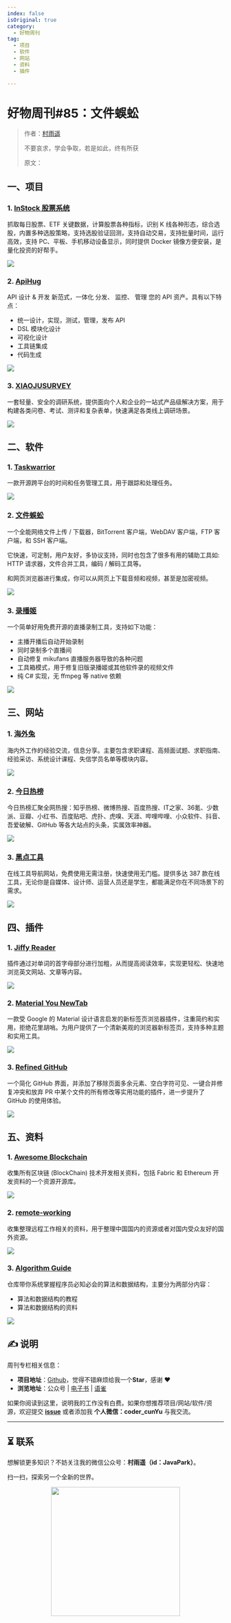 ```yaml
---
index: false
isOriginal: true
category:
  - 好物周刊
tag:
  - 项目
  - 软件
  - 网站
  - 资料
  - 插件

---
```


# 好物周刊#85：文件蜈蚣

> 作者：[村雨遥](https://github.com/cunyu1943)
> 
> 不要哀求，学会争取，若是如此，终有所获
> 
> 原文：

## 一、项目

### 1. [InStock 股票系统](https://github.com/myhhub/stock)

抓取每日股票、ETF 关键数据，计算股票各种指标，识别 K 线各种形态，综合选股，内置多种选股策略，支持选股验证回测，支持自动交易，支持批量时间，运行高效，支持 PC、平板、手机移动设备显示，同时提供 Docker 镜像方便安装，是量化投资的好帮手。

![](assets/1130-1206/1733136103708-81641099-bc78-46e4-af33-99e9289efc8b.webp)

### 2. [ApiHug](https://apihug.com/)

API 设计 & 开发 新范式，一体化 分发、 监控、 管理 您的 API 资产。具有以下特点：

- 统一设计，实现，测试，管理，发布 API
- DSL 模块化设计
- 可视化设计
- 工具链集成
- 代码生成

![](assets/1130-1206/1733137346214-672ddaf9-da78-4a7b-bbfb-30b29cb18e6d.webp)

### 3. [XIAOJUSURVEY](https://github.com/didi/xiaoju-survey)

一套轻量、安全的调研系统，提供面向个人和企业的一站式产品级解决方案，用于构建各类问卷、考试、测评和复杂表单，快速满足各类线上调研场景。

![](assets/1130-1206/1733270277933-b5d5b682-8c95-4fe3-b70d-6effe743dd50.webp)

## 二、软件

### 1. [Taskwarrior](https://github.com/GothenburgBitFactory/taskwarrior)

一款开源跨平台的时间和任务管理工具，用于跟踪和处理任务。

![](assets/1130-1206/1733137599194-1fdf98a7-c4fb-4d32-9495-e6f8518b2989.webp)

### 2. [文件蜈蚣](https://www.filecxx.com/)

一个全能网络文件上传 / 下载器，BitTorrent 客户端，WebDAV 客户端，FTP 客户端，和 SSH 客户端。

它快速，可定制，用户友好，多协议支持，同时也包含了很多有用的辅助工具如: HTTP 请求器，文件合并工具，编码 / 解码工具等。

和网页浏览器进行集成，你可以从网页上下载音频和视频，甚至是加密视频。

![](assets/1130-1206/1733137920364-10481cf9-90ef-4def-9149-1a8b145f5610.webp)

### 3. [录播姬](https://github.com/BililiveRecorder/BililiveRecorder)

一个简单好用免费开源的直播录制工具，支持如下功能：

- 主播开播后自动开始录制
- 同时录制多个直播间
- 自动修复 mikufans 直播服务器导致的各种问题
- 工具箱模式，用于修复旧版录播姬或其他软件录的视频文件
- 纯 C# 实现，无 ffmpeg 等 native 依赖 

![](assets/1130-1206/1733138051811-dcccfe38-0765-4acb-af38-1ad5a5880a78.webp)

## 三、网站

### 1. [海外兔](https://osjobs.net)

海内外工作的经验交流，信息分享。主要包含求职课程、高频面试题、求职指南、经验采访、系统设计课程、失信学员名单等模块内容。

![](assets/1130-1206/1733135976856-0583ca2a-ac7e-476d-a074-8777a5b96de7.webp)

### 2. [今日热榜](https://rebang.today/)

今日热榜汇聚全网热搜：知乎热榜、微博热搜、百度热搜、IT之家、36氪、少数派、豆瓣、小红书、百度贴吧、虎扑、虎嗅、天涯、哔哩哔哩、小众软件、抖音、吾爱破解、GitHub 等各大站点的头条，实属效率神器。

![](assets/1130-1206/1733136279022-4c950ca7-1b88-49a7-b8ab-a71f97727faa.webp)

### 3. [黑点工具](https://hddtool.com/)

在线工具导航网站，免费使用无需注册，快速使用无门槛。提供多达 387 款在线工具，无论你是自媒体、设计师、运营人员还是学生，都能满足你在不同场景下的需求。

![](assets/1130-1206/1733136455753-8f37c1c7-59e1-417d-b3db-210beb703b7f.webp)

## 四、插件

### 1. [Jiffy Reader](https://chromewebstore.google.com/detail/jiffy-reader/lljedihjnnjjefafchaljkhbpfhfkdic)

插件通过对单词的首字母部分进行加粗，从而提高阅读效率，实现更轻松、快速地浏览英文网站、文章等内容。

![](assets/1130-1206/1733270393842-4b270ca7-d2b1-4999-b7a7-2c0aec69faa0.webp)

### 2. [Material You NewTab](https://chromewebstore.google.com/detail/material-you-newtab/glloabhodjfmeoccmdngmhkpmdlakfbn)

一款受 Google 的 Material 设计语言启发的新标签页浏览器插件，注重简约和实用，拒绝花里胡哨。为用户提供了一个清新美观的浏览器新标签页，支持多种主题和实用工具。

![](assets/1130-1206/1733270539152-e82fd741-475a-4bb6-bd91-cba6addc416c.webp)

### 3. [Refined GitHub](https://chromewebstore.google.com/detail/refined-github/hlepfoohegkhhmjieoechaddaejaokhf)

一个简化 GitHub 界面，并添加了移除页面多余元素、空白字符可见、一键合并修复冲突和放弃 PR 中某个文件的所有修改等实用功能的插件，进一步提升了 GitHub 的使用体验。

![](assets/1130-1206/1733270648886-529b3206-b4de-48a7-88c6-93ebfa2822e8.webp)

## 五、资料

### 1. [Awesome Blockchain](https://github.com/chaozh/awesome-blockchain-cn)

收集所有区块链 (BlockChain) 技术开发相关资料，包括 Fabric 和 Ethereum 开发资料的一个资源开源库。

![](assets/1130-1206/1733270987032-f64c5e8d-d8d5-43c0-b7c0-6ec2ee6ce5df.webp)

### 2. [remote-working](https://github.com/greatghoul/remote-working)

收集整理远程工作相关的资料，用于整理中国国内的资源或者对国内受众友好的国外资源。

![](assets/1130-1206/1733271125639-d3a0428c-1b7c-47e8-bee5-bfddc188d438.webp)

### 3. [Algorithm Guide](https://github.com/Xunzhuo/Algorithm-Guide)

仓库带你系统掌握程序员必知必会的算法和数据结构，主要分为两部分内容：

- 算法和数据结构的教程
- 算法和数据结构的资料

![](assets/1130-1206/1733271334674-5dd31e44-f633-4b36-935f-a22a315bd498.webp)


## ✍️ 说明

周刊专栏相关信息：

- **项目地址**：[Github](https://github.com/cunyu1943/weekly)，觉得不错麻烦给我一个**Star**，感谢 ❤️
- **浏览地址**：公众号 | [电子书](https://cunyu1943.github.io/weekly) | [语雀](https://yuque.com/cunyu1943/weekly)

如果你阅读到这里，说明我的工作没有白费。如果你想推荐项目/网站/软件/资源，欢迎提交 **[issue](https://github.com/cunyu1943/weekly/issues)** 或者添加我 **个人微信：coder_cunYu** 与我交流。

---

## ⏳ 联系

想解锁更多知识？不妨关注我的微信公众号：**村雨遥（id：JavaPark）**。

扫一扫，探索另一个全新的世界。

<center>
<img src="/contact/contact.png" width="300">
</center>


